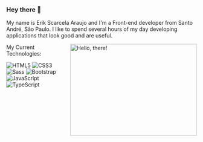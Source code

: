 ### Hey there 👋

My name is Erik Scarcela Araujo and I'm a Front-end developer from Santo André, São Paulo. I like to spend several hours of my day developing applications that look good and are useful.

<a href="#">
<img src="https://www.icegif.com/wp-content/uploads/2023/09/icegif-646.gif" title="hello" width="335" height="243" align="right" alt="Hello, there!">
</a>

My Current Technologies:

![HTML5](https://img.shields.io/badge/-HTML5-232323?style=flat&labelColor=E34F26&logo=html5&logoColor=ffffff)
![CSS3](https://img.shields.io/badge/-CSS3-232323?style=flat&labelColor=1572B6&logo=css3&logoColor=ffffff)
![Sass](https://img.shields.io/badge/-Sass-232323?style=flat&labelColor=CC6699&logo=sass&logoColor=ffffff)
![Bootstrap](https://img.shields.io/badge/-Bootstrap-232323?style=flat&labelColor=7952B3&logo=bootstrap&logoColor=ffffff)
![JavaScript](https://img.shields.io/badge/-JavaScript-232323?style=flat&labelColor=000000&logo=javascript&logoColor=F7DF1E)
![TypeScript](https://img.shields.io/badge/-TypeScript-232323?style=flat&labelColor=000000&logo=typescript&logoColor=3178C6)

